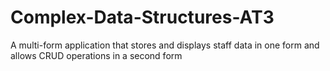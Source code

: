 # Complex-Data-Structures-AT3
A multi-form application that stores and displays staff data in one form and allows CRUD operations in a second form
